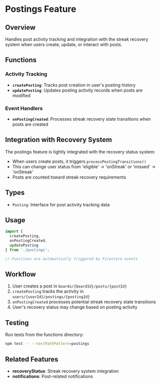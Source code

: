# Postings Feature

## Overview
Handles post activity tracking and integration with the streak recovery system when users create, update, or interact with posts.

## Functions

### Activity Tracking
- **`createPosting`**: Tracks post creation in user's posting history
- **`updatePosting`**: Updates posting activity records when posts are modified

### Event Handlers  
- **`onPostingCreated`**: Processes streak recovery state transitions when posts are created

## Integration with Recovery System
The postings feature is tightly integrated with the recovery status system:
- When users create posts, it triggers `processPostingTransitions()` 
- This can change user status from 'eligible' → 'onStreak' or 'missed' → 'onStreak'
- Posts are counted toward streak recovery requirements

## Types
- `Posting`: Interface for post activity tracking data

## Usage
```typescript
import { 
  createPosting, 
  onPostingCreated,
  updatePosting 
} from './postings';

// Functions are automatically triggered by Firestore events
```

## Workflow
1. User creates a post in `boards/{boardId}/posts/{postId}`
2. `createPosting` tracks the activity in `users/{userId}/postings/{postingId}`
3. `onPostingCreated` processes potential streak recovery state transitions
4. User's recovery status may change based on posting activity

## Testing
Run tests from the functions directory:
```bash
npm test -- --testPathPattern=postings
```

## Related Features
- **recoveryStatus**: Streak recovery system integration
- **notifications**: Post-related notifications